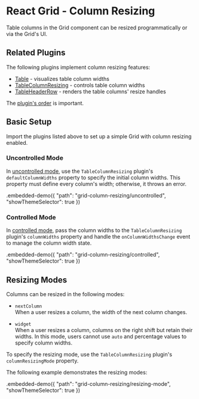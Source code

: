 # React Grid - Column Resizing

Table columns in the Grid component can be resized programmatically or via the Grid's UI.

## Related Plugins

The following plugins implement column resizing features:

- [Table](../reference/table.md) - visualizes table column widths
- [TableColumnResizing](../reference/table-column-resizing.md) - controls table column widths
- [TableHeaderRow](../reference/table-header-row.md) - renders the table columns' resize handles

The [plugin's order](./plugin-overview.md#plugin-order) is important.

## Basic Setup

Import the plugins listed above to set up a simple Grid with column resizing enabled.

### Uncontrolled Mode

In [uncontrolled mode](controlled-and-uncontrolled-modes.md), use the `TableColumnResizing` plugin's `defaultColumnWidths` property to specify the initial column widths. This property must define every column's width; otherwise, it throws an error.

.embedded-demo({ "path": "grid-column-resizing/uncontrolled", "showThemeSelector": true })

### Controlled Mode

In [controlled mode](controlled-and-uncontrolled-modes.md), pass the column widths to the `TableColumnResizing` plugin's `columnWidths` property and handle the `onColumnWidthsChange` event to manage the column width state.

.embedded-demo({ "path": "grid-column-resizing/controlled", "showThemeSelector": true })

## Resizing Modes

Columns can be resized in the following modes:

- `nextColumn`        
When a user resizes a column, the width of the next column changes.

- `widget`        
When a user resizes a column, columns on the right shift but retain their widths. In this mode, users cannot use `auto` and percentage values to specify column widths.

To specify the resizing mode, use the `TableColumnResizing` plugin's `columnResizingMode` property. 

The following example demonstrates the resizing modes:

.embedded-demo({ "path": "grid-column-resizing/resizing-mode", "showThemeSelector": true })
